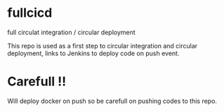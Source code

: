 # fullcicd
full circulat integration / circular deployment


This repo is used as a first step to circular integration and circular deployment, links to Jenkins to deploy code on push event. 

# Carefull !!
Will deploy docker on push so be carefull on pushing codes to this repo.

